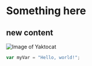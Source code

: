 # Something here
## new content 

![Image of Yaktocat](https://octodex.github.com/images/yaktocat.png)

``` javascript
var myVar = "Hello, world!";
```
